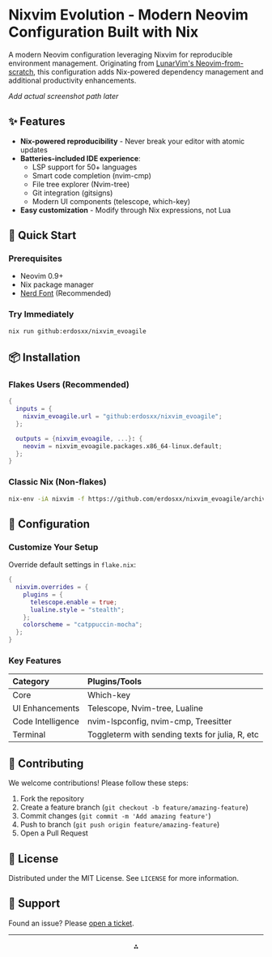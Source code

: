 # Nixvim Evolution - Modern Neovim Configuration Built with Nix

A modern Neovim configuration leveraging Nixvim for reproducible environment management. Originating from [LunarVim's Neovim-from-scratch](https://github.com/LunarVim/Neovim-from-scratch), this configuration adds Nix-powered dependency management and additional productivity enhancements.

_Add actual screenshot path later_

## ✨ Features

- **Nix-powered reproducibility** - Never break your editor with atomic updates
- **Batteries-included IDE experience**:
  - LSP support for 50+ languages
  - Smart code completion (nvim-cmp)
  - File tree explorer (Nvim-tree)
  - Git integration (gitsigns)
  - Modern UI components (telescope, which-key)
- **Easy customization** - Modify through Nix expressions, not Lua

## 🚀 Quick Start

### Prerequisites

- Neovim 0.9+
- Nix package manager
- [Nerd Font](https://www.nerdfonts.com/) (Recommended)

### Try Immediately

```bash
nix run github:erdosxx/nixvim_evoagile
```

## 📦 Installation

### Flakes Users (Recommended)

```nix
{
  inputs = {
    nixvim_evoagile.url = "github:erdosxx/nixvim_evoagile";
  };

  outputs = {nixvim_evoagile, ...}: {
    neovim = nixvim_evoagile.packages.x86_64-linux.default;
  };
}
```

### Classic Nix (Non-flakes)

```bash
nix-env -iA nixvim -f https://github.com/erdosxx/nixvim_evoagile/archive/main.tar.gz
```

## 🔧 Configuration

### Customize Your Setup

Override default settings in `flake.nix`:

```nix
{
  nixvim.overrides = {
    plugins = {
      telescope.enable = true;
      lualine.style = "stealth";
    };
    colorscheme = "catppuccin-mocha";
  };
}
```

### Key Features

| Category          | Plugins/Tools                                   |
| :---------------- | :---------------------------------------------- |
| Core              | Which-key                                       |
| UI Enhancements   | Telescope, Nvim-tree, Lualine                   |
| Code Intelligence | nvim-lspconfig, nvim-cmp, Treesitter            |
| Terminal          | Toggleterm with sending texts for julia, R, etc |

## 🤝 Contributing

We welcome contributions! Please follow these steps:

1. Fork the repository
2. Create a feature branch (`git checkout -b feature/amazing-feature`)
3. Commit changes (`git commit -m 'Add amazing feature'`)
4. Push to branch (`git push origin feature/amazing-feature`)
5. Open a Pull Request

## 📜 License

Distributed under the MIT License. See `LICENSE` for more information.

## 💬 Support

Found an issue? Please [open a ticket](https://github.com/erdosxx/nixvim_evoagile/issues).

---

<div style="text-align: center">⁂</div>

[^1]: https://github.com/nix-community/nixvim

[^2]: https://github.com/LunarVim/Neovim-from-scratch
